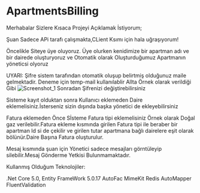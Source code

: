 # ApartmentsBilling



Merhabalar Sizlere Kısaca Projeyi Açıklamak İstiyorum;

Şuan Sadece APi tarafı çalışmakta,CLient Ksımı için hala uğraşıyorum!


Öncelikle Siteye üye oluyoruz. Üye olurken kenidimize bir apartman adı ve bir dairede oluşturyoruz ve Otomatik olarak
Oluşturduğumuz Apartmanın yöneticsi olyoruz

UYARI: Şifre sistem tarafından otomatik oluşup belirtmiş olduğunuz maile gelmektadir.
Deneme için temp-mail kullanılablir
Allta Örnek olarak verildiği Gibi
![Screenshot_1](https://user-images.githubusercontent.com/92210948/184557058-4155e7b4-c1c6-4e84-85a1-4b6be4357436.png)
Sonradan Şifrenizi değiştirebilirsiniz

Sisteme kayıt olduktan sonra Kullanıcı eklemeden Daire eklemelisiniz.İsterseniz sizin dışında başka yönetici de ekleyebilirsiniz




Fatura eklemeden Önce Sİsteme Fatura tipi eklemelisiniz Örnek olarak Doğal gaz verilebilir.Fatura ekleme kısmında girilen Fatura tipi ile beraber
bir apartman Id si de çekilir ve girilen tutar apartmana bağlı dairelere eşit olarak bölünür.Daire Başına Fatura oluşturulur.

Mesaj kısmında şuan için Yönetici sadece mesajları görntüleyip silebilir.Mesaj Gönderme Yetkisi Bulunmamaktadır.

Kullanmış Olduğum Teknolojiler:

.Net Core 5.0,
Entity FrameWork 5.0.17
AutoFac
MimeKit
Redis
AutoMapper
FluentValidation

